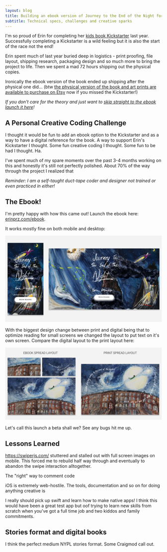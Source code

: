 ```yaml
---
layout: blog
title: Building an ebook version of Journey to the End of the Night for Erin
subtitle: Technical specs, challenges and creative sparks
---
```


I'm so proud of Erin for completing her [kids book Kickstarter](https://www.kickstarter.com/projects/erinprz/journey-to-the-end-of-the-night-a-childrens-book) last year. Successfully completing a Kickstarter is a wild feeling but it is also the start of the race not the end!

Erin spent much of last year buried deep in logistics - print proofing, file layout, shipping research, packaging design and so much more to bring the project to life. Then we spent a mad 72 hours shipping out the physical copies.

Ironically the ebook version of the book ended up shipping after the physical one did... (btw [the physical version of the book and art prints are available to purchase on Etsy](https://www.etsy.com/shop/ErinprzArt) now if you missed the Kickstarter!)

*If you don't care for the theory and just want to [skip straight to the ebook launch it here](http://erinprz.com/ebook/)!*

## A Personal Creative Coding Challenge

I thought it would be fun to add an ebook option to the Kickstarter and as a way to have a digital reference for the book. A way to support Erin's Kickstarter I thought. Some fun creative coding I thought. Some fun to be had I thought. Ha.

I've spent much of my spare moments over the past 3-4 months working on this and honestly it's still not perfectly polished. About 70% of the way through the project I realized that 

*Reminder: I am a self-taught duct-tape coder and designer not trained or even practiced in either!*

## The Ebook!

I'm pretty happy with how this came out! Launch the ebook here: [erinprz.com/ebook](http://erinprz.com/ebook/).

It works mostly fine on both mobile and desktop:

![](/images/ebook-screenshots.png)

With the biggest design change between print and digital being that to optimize reading for small screens we changed the layout to put text on it's own screen. Compare the digital layout to the print layout here:

![](/images/ebook-spreads.png)

Let's call this launch a beta shall we? See any bugs hit me up.

## Lessons Learned

https://swiperjs.com/ stuttered and stalled out with full screen images on mobile. This forced me to rebuild half way through and eventually to abandon the swipe interaction alltogether.

The "right" way to comment code

iOS is extremely web-hostile. The tools, documentation and so on for doing anything creative is 

I really should pick up swift and learn how to make native apps! I think this would have been a great test app but oof trying to learn new skills from scratch when you've got a full time job and two kiddos and family commitments.


## Stories format and digital books

I think the perfect medium NYPL stories format. Some Craigmod call out.